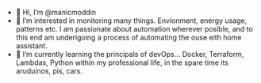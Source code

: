 - 👋 Hi, I’m @manicmoddin
- 👀 I’m interested in monitoring many things. Envionment, energy usage, patterns etc. I am passionate about automation  wherever posible, and to this end am underigoing a process of automating the ouse eith home assistant.
- 🌱 I’m currently learning the principals of devOps... Docker, Terraform, Lambdas, Python within my professional life, in the spare time its aruduinos, pis, cars.

<!---


- 💞️ I’m looking to collaborate on ...
- 📫 How to reach me ...
manicmoddin/manicmoddin is a ✨ special ✨ repository because its `README.md` (this file) appears on your GitHub profile.
You can click the Preview link to take a look at your changes.
--->
